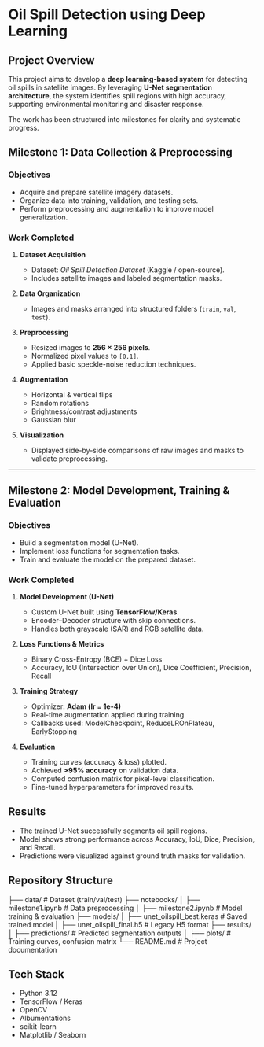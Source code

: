 # Oil Spill Detection using Deep Learning

##  Project Overview

This project aims to develop a **deep learning-based system** for detecting oil spills in satellite images.
By leveraging **U-Net segmentation architecture**, the system identifies spill regions with high accuracy, supporting environmental monitoring and disaster response.

The work has been structured into milestones for clarity and systematic progress.



##  Milestone 1: Data Collection & Preprocessing

### Objectives

* Acquire and prepare satellite imagery datasets.
* Organize data into training, validation, and testing sets.
* Perform preprocessing and augmentation to improve model generalization.

### Work Completed

1. **Dataset Acquisition**

   * Dataset: *Oil Spill Detection Dataset* (Kaggle / open-source).
   * Includes satellite images and labeled segmentation masks.

2. **Data Organization**

   * Images and masks arranged into structured folders (`train`, `val`, `test`).

3. **Preprocessing**

   * Resized images to **256 × 256 pixels**.
   * Normalized pixel values to `[0,1]`.
   * Applied basic speckle-noise reduction techniques.

4. **Augmentation**

   * Horizontal & vertical flips
   * Random rotations
   * Brightness/contrast adjustments
   * Gaussian blur

5. **Visualization**

   * Displayed side-by-side comparisons of raw images and masks to validate preprocessing.

---

##  Milestone 2: Model Development, Training & Evaluation

### Objectives

* Build a segmentation model (U-Net).
* Implement loss functions for segmentation tasks.
* Train and evaluate the model on the prepared dataset.

### Work Completed

1. **Model Development (U-Net)**

   * Custom U-Net built using **TensorFlow/Keras**.
   * Encoder–Decoder structure with skip connections.
   * Handles both grayscale (SAR) and RGB satellite data.

2. **Loss Functions & Metrics**

   * Binary Cross-Entropy (BCE) + Dice Loss
   * Accuracy, IoU (Intersection over Union), Dice Coefficient, Precision, Recall

3. **Training Strategy**

   * Optimizer: **Adam (lr = 1e-4)**
   * Real-time augmentation applied during training
   * Callbacks used: ModelCheckpoint, ReduceLROnPlateau, EarlyStopping

4. **Evaluation**

   * Training curves (accuracy & loss) plotted.
   * Achieved **>95% accuracy** on validation data.
   * Computed confusion matrix for pixel-level classification.
   * Fine-tuned hyperparameters for improved results.


##  Results 

* The trained U-Net successfully segments oil spill regions.
* Model shows strong performance across Accuracy, IoU, Dice, Precision, and Recall.
* Predictions were visualized against ground truth masks for validation.
  

##  Repository Structure


├── data/                      # Dataset (train/val/test)
├── notebooks/
│   ├── milestone1.ipynb        # Data preprocessing
│   ├── milestone2.ipynb        # Model training & evaluation
├── models/
│   ├── unet_oilspill_best.keras   # Saved trained model
│   ├── unet_oilspill_final.h5     # Legacy H5 format
├── results/
│   ├── predictions/            # Predicted segmentation outputs
│   ├── plots/                  # Training curves, confusion matrix
└── README.md                   # Project documentation


##  Tech Stack

* Python 3.12
* TensorFlow / Keras
* OpenCV
* Albumentations
* scikit-learn
* Matplotlib / Seaborn


